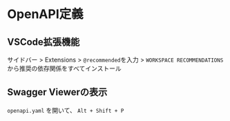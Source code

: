 # OpenAPI定義

## VSCode拡張機能
サイドバー > Extensions > `@recommended`を入力 > `WORKSPACE RECOMMENDATIONS`から推奨の依存関係をすべてインストール

## Swagger Viewerの表示
`openapi.yaml` を開いて、 `Alt + Shift + P`
